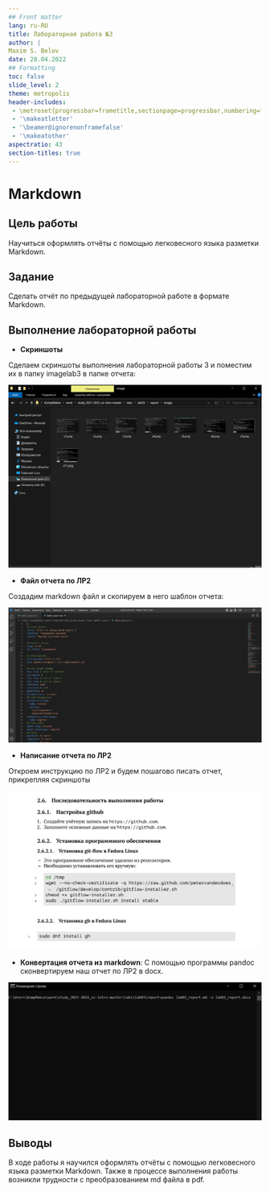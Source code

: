 ```yaml
---
## Front matter
lang: ru-RU
title: Лабораторная работа №3
author: |
Maxim S. Belov
date: 28.04.2022
## Formatting
toc: false
slide_level: 2
theme: metropolis
header-includes: 
 - \metroset{progressbar=frametitle,sectionpage=progressbar,numbering=fraction}
 - '\makeatletter'
 - '\beamer@ignorenonframefalse'
 - '\makeatother'
aspectratio: 43
section-titles: true
---
```


# **Markdown**

## Цель работы 

Научиться оформлять отчёты с помощью легковесного языка разметки Markdown.

## Задание
Сделать отчёт по предыдущей лабораторной работе в формате Markdown.

## **Выполнение лабораторной работы**

- **Скриншоты**

Сделаем скриншоты выполнения лабораторной работы 3 и поместим их в папку imagelab3 в папке отчета:

![Добавление скриншотов выполнения ЛР3](imagelab3/s1.png)

-  **Файл отчета по ЛР2**

Создадим markdown файл и скопируем в него шаблон отчета:

![Создание файла отчета](imagelab3/s2.png)

- **Написание отчета по ЛР2**

Откроем инструкцию по ЛР2 и будем пошагово писать отчет, прикрепляя скриншоты

![Инструкции к ЛР2](imagelab3/s3.png)

- **Конвертация отчета из markdown**:
С помощью программы pandoc сконвертируем наш отчет по ЛР2 в docx.

![Преобразование отчета из md в docx](imagelab3/s4.png)


## Выводы

В ходе работы я научился оформлять отчёты с помощью легковесного языка разметки Markdown. Также в процессе выполнения работы возникли трудности с преобразованием md файла в pdf.


